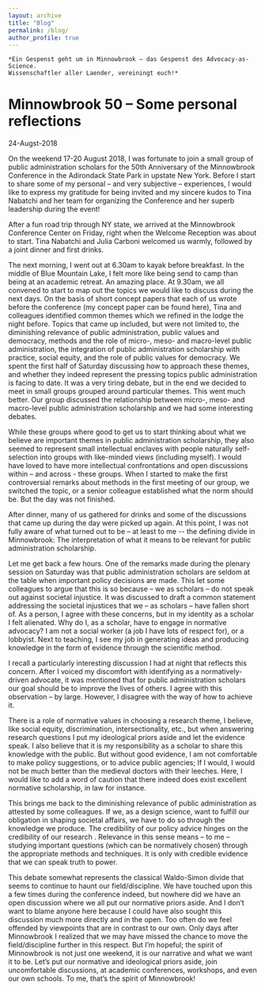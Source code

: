 ```yaml
---
layout: archive
title: "Blog"
permalink: /blog/
author_profile: true
---
```



```
*Ein Gespenst geht um in Minnowbrook – das Gespenst des Advocacy-as-Science.  
Wissenschaftler aller Laender, vereiningt euch!*  
```

# Minnowbrook 50 – Some personal reflections
24-Augst-2018



On the weekend 17-20 August 2018, I was fortunate to join a small group of public administration scholars for the 50th Anniversary of the Minnowbrook Conference in the Adirondack State Park in upstate New York. Before I start to share some of my personal – and very subjective – experiences, I would like to express my gratitude for being invited and my sincere kudos to Tina Nabatchi and her team for organizing the Conference and her superb leadership during the event!

After a fun road trip through NY state, we arrived at the Minnowbrook Conference Center on Friday, right when the Welcome Reception was about to start. Tina Nabatchi and Julia Carboni welcomed us warmly, followed by a joint dinner and first drinks. 

The next morning, I went out at 6.30am to kayak before breakfast. In the middle of Blue Mountain Lake, I felt more like being send to camp than being at an academic retreat. An amazing place. At 9.30am, we all convened to start to map out the topics we would like to discuss during the next days. On the basis of short concept papers that each of us wrote before the conference (my concept paper can be found here), Tina and colleagues identified common themes which we refined in the lodge the night before. Topics that came up included, but were not limited to, the diminishing relevance of public administration, public values and democracy, methods and the role of micro-, meso- and macro-level public administration, the integration of public administration scholarship with practice, social equity, and the role of public values for democracy. We spent the first half of Saturday discussing how to approach these themes, and whether they indeed represent the pressing topics public administration is facing to date. It was a very tiring debate, but in the end we decided to meet in small groups grouped around particular themes. This went much better. Our group discussed the relationship between micro-, meso- and macro-level public administration scholarship and we had some interesting debates.

While these groups where good to get us to start thinking about what we believe are important themes in public administration scholarship, they also seemed to represent small intellectual enclaves with people naturally self-selection into groups with like-minded views (including myself). I would have loved to have more intellectual confrontations and open discussions within – and across - these groups. When I started to make the first controversial remarks about methods in the first meeting of our group, we switched the topic, or a senior colleague established what the norm should be. But the day was not finished.

After dinner, many of us gathered for drinks and some of the discussions that came up during the day were picked up again. At this point, I was not fully aware of what turned out to be – at least to me -- the defining divide in Minnowbrook: The interpretation of what it means to be relevant for public administration scholarship.

Let me get back a few hours. One of the remarks made during the plenary session on Saturday was that public administration scholars are seldom at the table when important policy decisions are made. This let some colleagues to argue that this is so because – we as scholars – do not speak out against societal injustice. It was discussed to draft a common statement addressing the societal injustices that we – as scholars – have fallen short of. As a person, I agree with these concerns, but in my identity as a scholar I felt alienated. Why do I, as a scholar, have to engage in normative advocacy? I am not a social worker (a job I have lots of respect for), or a lobbyist. Next to teaching, I see my job in generating ideas and producing knowledge in the form of evidence through the scientific method.

I recall a particularly interesting discussion I had at night that reflects this concern. After I voiced my discomfort with identifying as a normatively-driven advocate, it was mentioned that for public administration scholars our goal should be to improve the lives of others. I agree with this observation – by large. However, I disagree with the way of how to achieve it.

There is a role of normative values in choosing a research theme, I believe, like social equity, discrimination, intersectionality, etc., but when answering research questions I put my ideological priors aside and let the evidence speak. I also believe that it is my responsibility as a scholar to share this knowledge with the public. But without good evidence, I am not comfortable to make policy suggestions, or to advice public agencies; If I would, I would not be much better than the medieval doctors with their leeches. Here, I would like to add a word of caution that there indeed does exist excellent normative scholarship, in law for instance.

This brings me back to the diminishing relevance of public administration as attested by some colleagues. If we, as a design science, want to fulfill our obligation in shaping societal affairs, we have to do so through the knowledge we produce. The credibility of our policy advice hinges on the credibility of our research . Relevance in this sense means – to me – studying important questions (which can be normatively chosen) through the appropriate methods and techniques. It is only with credible evidence that we can speak truth to power.

This debate somewhat represents the classical Waldo-Simon divide that seems to continue to haunt our field/discipline. We have touched upon this a few times during the conference indeed, but nowhere did we have an open discussion where we all put our normative priors aside. And I don’t want to blame anyone here because I could have also sought this discussion much more directly and in the open. Too often do we feel offended by viewpoints that are in contrast to our own. Only days after Minnowbrook I realized that we may have missed the chance to move the field/discipline further in this respect. But I’m hopeful; the spirit of Minnowbrook is not just one weekend, it is our narrative and what we want it to be. Let’s put our normative and ideological priors aside, join uncomfortable discussions, at academic conferences, workshops, and even our own schools. To me, that’s the spirit of Minnowbrook!
